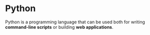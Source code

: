 # Python







Python is a programming language that can be used both for writing **command-line scripts** or building **web applications**.




